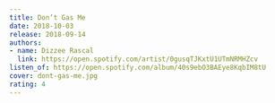 ```yaml
---
title: Don’t Gas Me
date: 2018-10-03
release: 2018-09-14
authors:
- name: Dizzee Rascal
  link: https://open.spotify.com/artist/0gusqTJKxtU1UTmNRMHZcv
listen_of: https://open.spotify.com/album/40s9ebO3BAEye8KqbIM8tU
cover: dont-gas-me.jpg
rating: 4
---
```

